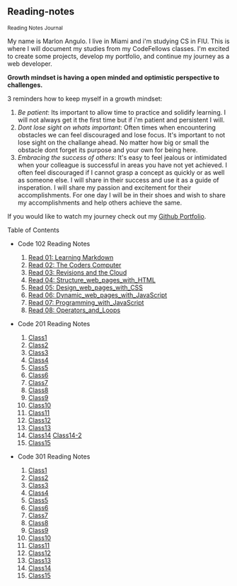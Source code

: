 ## Reading-notes
<sub>Reading Notes Journal</sub>

My name is Marlon Angulo. I live in Miami and i'm studying CS in FIU. This is where I will document my studies from my CodeFellows classes. I'm excited to create some projects, develop my portfolio, and continue my journey as a web developer.

**Growth mindset is having a open minded and optimistic perspective to challenges.**

3 reminders how to keep myself in a growth mindset:
  1. *Be patient*: Its important to allow time to practice and solidify learning. I will not always get it the first time but if i'm patient and persistent I will.
  2. *Dont lose sight on whats important*: Often times when encountering obstacles we can feel discouraged and lose focus. It's important to not lose sight on the challange ahead. No matter how big or small the obstacle dont forget its purpose and your own for being here.
  3. *Embracing the success of others*: It's easy to feel jealous or intimidated when your colleague is successful in areas you have not yet achieved. I often feel discouraged if I cannot grasp a concept as quickly or as well as someone else. I will share in their success and use it as a guide of insperation. I will share my passion and excitement for their accomplishments. For one day I will be in their shoes and wish to share my accomplishments and help others achieve the same.

If you would like to watch my journey check out my [Github Portfolio](github.com/junior033/).

Table of Contents
- Code 102 Reading Notes
  1. [Read 01: Learning Markdown](./102-notes/Read%3A01-Learning%20Markdown.md)
  2. [Read 02: The Coders Computer](./102-notes/Read%3A%2002%20-%20The%20Coder's%20Computer.md)
  3. [Read 03: Revisions and the Cloud](./102-notes/Read%3A%2003%20-%20Revisions%20and%20the%20Cloud.md)
  4. [Read 04: Structure_web_pages_with_HTML](./102-notes/Read%3A04-Structure_web_pages_with_HTML.md)
  5. [Read 05: Design_web_pages_with_CSS](./102-notes/Read%3A05-Design_web_pages_with_CSS.md)
  6. [Read 06: Dynamic_web_pages_with_JavaScript](./102-notes/Read%3A06-Dynamic_web_pages_with_JavaScript.md)
  7. [Read 07: Programming_with_JavaScript](./102-notes/Read%3A07-Programming_with_JavaScript.md)
  8. [Read 08: Operators_and_Loops](./102-notes/Read%3A08-Operators_and_Loops.md)

- Code 201 Reading Notes
  1. [Class1](./201-notes/class1.md)
  2. [Class2](./201-notes/class2.md)
  3. [Class3](./201-notes/class3.md)
  4. [Class4](./201-notes/class4.md)
  5. [Class5](./201-notes/class5.md)
  6. [Class6](./201-notes/class6.md)
  7. [Class7](./201-notes/class7.md)
  8. [Class8](./201-notes/class8.md)
  9. [Class9](./201-notes/class9.md)
  10. [Class10](./201-notes/class10.md)
  11. [Class11](./201-notes/class11.md)
  12. [Class12](./201-notes/class12.md)
  13. [Class13](./201-notes/class13.md)
  14. [Class14](./201-notes/class14.md) [Class14-2](./201-notes/class14-2.md)
  15. [Class15](./201-notes/class15.md)

- Code 301 Reading Notes
  1. [Class1](./301-notes/class1.md)
  2. [Class2](./301-notes/class2.md)
  3. [Class3](./301-notes/class3.md)
  4. [Class4](./301-notes/class4.md)
  5. [Class5](./301-notes/class5.md)
  6. [Class6](./301-notes/class6.md)
  7. [Class7](./301-notes/class7.md)
  8. [Class8](./301-notes/class8.md)
  9. [Class9](./301-notes/class9.md)
  10. [Class10](./301-notes/class10.md)
  11. [Class11](./301-notes/class11.md)
  12. [Class12](./301-notes/class12.md)
  13. [Class13](./301-notes/class13.md)
  14. [Class14](./301-notes/class14.md)
  15. [Class15](./301-notes/class15.md)
